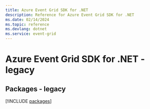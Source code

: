 ```yaml
---
title: Azure Event Grid SDK for .NET
description: Reference for Azure Event Grid SDK for .NET
ms.date: 02/14/2024
ms.topic: reference
ms.devlang: dotnet
ms.service: event-grid
---
```

# Azure Event Grid SDK for .NET - legacy
## Packages - legacy
[!INCLUDE [packages](event-grid-index.md)]